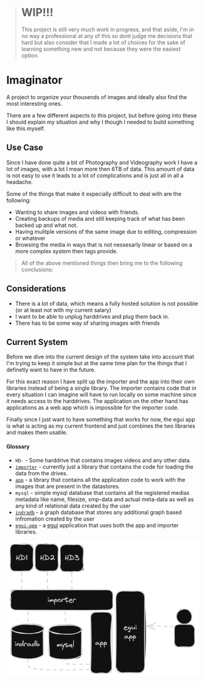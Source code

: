 > # WIP!!!
> This project is still very much work in progress, and that aside, I'm in no way
a professional at any of this so dont judge me decisions that hard but also
consider that I made a lot of choices for the sake of learning something new and
not because they were the easiest option.

# Imaginator
A project to organize your thousends of images and ideally also find the most 
interesting ones.

There are a few different aspects to this project, but before going into these
I should explain my situation and why I though I needed to build something like
this myself. 

## Use Case
Since I have done quite a bit of Photography and Videography work I have a lot of
images, with a lot I mean more then 6TB of data. This amount of data is not easy
to use it leads to a lot of complications and is just all in all a headache.

Some of the things that make it especially difficult to deal with are the following:
- Wanting to share images and videos with friends.
- Creating backups of media and still keeping track of what has been backed up
and what not.
- Having mulitple versions of the same image due to editing, compression or whatever
- Browsing the media in ways that is not nessesarly linear or based on a more complex
system then tags provide.


> All of the above mentioned things then bring me to the following conclusions:

## Considerations

- There is a lot of data, which means a fully hosted solution is not possible
(or at least not with my current salary)
- I want to be able to unplug harddrives and plug them back in.
- There has to be some way of sharing images with friends


## Current System

Before we dive into the current design of the system take into account that I'm
trying to keep it simple but at the same time plan for the things that I definetly
want to have in the future.

For this exact reason I have split up the importer and the app into their own
libraries instead of being a single library. The importer contains code that in
every situation I can imagine will have to run locally on some machine since it
needs access to the harddrives. The application on the other hand has applications
as a web app which is impossible for the importer code.

Finally since I just want to have something that works for now, the egui app is
what is acting as my current frontend and just combines the two libraries and 
makes them usable.

#### Glossary
- `HD-` - Some harddrive that contains images videos and any other data.
- [`importer`](https://github.com/tomellm/image-organizer/tree/master/imaginator/imaginator_importer) -
currently just a library that contains the code for loading the data from the
drives.
- [`app`](https://github.com/tomellm/image-organizer/tree/master/imaginator/imaginator_app) - 
a library that contains all the application code to work with the images that are
present in the datastores.
- `mysql` - simple mysql database that contains all the registered medias metadata
like name, filesize, xmp-data and actual meta-data as well as any kind of relational
data created by the user
- [`indradb`](https://github.com/indradb/indradb) - a graph database that stores
any additional graph based infromation created by the user
- [`egui-app`](https://github.com/tomellm/image-organizer/tree/master/imaginator/imaginator_egui) - 
a [egui](https://github.com/emilk/egui) application that uses both the app and importer
libraries.



![current system design](system.png)



